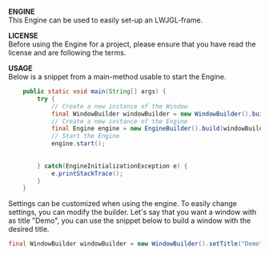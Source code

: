 **ENGINE**\
This Engine can be used to easily set-up an LWJGL-frame.

**LICENSE**\
Before using the Engine for a project, please ensure that you have read the license and are following the terms.

**USAGE**\
Below is a snippet from a main-method usable to start the Engine.
```java
    public static void main(String[] args) {
        try {
            // Create a new instance of the Window
            final WindowBuilder windowBuilder = new WindowBuilder().build();
            // Create a new instance of the Engine
            final Engine engine = new EngineBuilder().build(windowBuilder);
            // Start the Engine
            engine.start();
            
            
        } catch(EngineInitializationException e) {
            e.printStackTrace();
        }
    }
```
Settings can be customized when using the engine. To easily change settings, you can modify the builder. Let's say that you want a window with as title "Demo", you can use the snippet below to build a window with the desired title.
```java
final WindowBuilder windowBuilder = new WindowBuilder().setTitle("Demo");
```